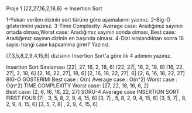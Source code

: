 Proje 1
[22,27,16,2,18,6] -> Insertion Sort

1-Yukarı verilen dizinin sort türüne göre aşamalarını yazınız.
2-Big-O gösterimini yazınız.
3-Time Complexity: Average case: Aradığımız sayının ortada olması,Worst case: Aradığımız sayının sonda olması, Best case: Aradığımız sayının dizinin en başında olması.
4-Dizi sıralandıktan sonra 18 sayısı hangi case kapsamına girer? Yazınız.


[7,3,5,8,2,9,4,15,6] dizisinin Insertion Sort'a göre ilk 4 adımını yazınız.

Insertion Sort Sıralaması
[22|, 27, 16, 2, 18, 6] 
[22, 27|, 16, 2, 18, 6]
[16, 22, 27|, 2, 18, 6] 
[2, 16, 22, 27|, 18, 6] 
[2, 16, 18, 22, 27|, 6] 
[2, 6, 16, 18, 22, 27]
BIG-O GOSTERIMI
Best case    : O(n)
Average case : O(n^2)
Worst case   : O(n^2)
TIME COMPLEXITY
Worst case: [27, 22, 18, 16, 6, 2]  
Best case: [2, 6, 16, 18, 22, 27]
SORU-4
Average case
INSERTION SORT FIRST FOUR
[7| , 3, 5, 8, 2, 9, 4, 15, 6]
[3, 7| , 5, 8, 2, 9, 4, 15, 6]
[3, 5, 7| , 8, 2, 9, 4, 15, 6]
[3, 5, 7, 8| , 2, 9, 4, 15, 6]


